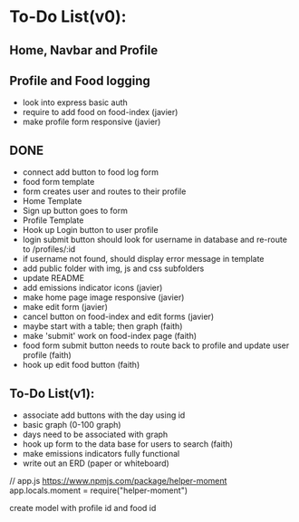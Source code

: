 # **To-Do List(v0):**
## Home, Navbar and Profile

## Profile and Food logging
- look into express basic auth
- require to add food on food-index (javier)
- make profile form responsive (javier)

## DONE
- connect add button to food log form
- food form template
- form creates user and routes to their profile
- Home Template
- Sign up button goes to form
- Profile Template
- Hook up Login button to user profile
- login submit button should look for username in database and re-route to /profiles/:id
- if username not found, should display error message in template
- add public folder with img, js and css subfolders
- update README
- add emissions indicator icons (javier)
- make home page image responsive (javier)
- make edit form (javier)
- cancel button on food-index and edit forms (javier)
- maybe start with a table; then graph (faith)
- make 'submit' work on food-index page (faith)
- food form submit button needs to route back to profile and update user profile (faith)
- hook up edit food button (faith)

## **To-Do List(v1):**
- associate add buttons with the day using id
- basic graph (0-100 graph)
- days need to be associated with graph
- hook up form to the data base for users to search (faith)
- make emissions indicators fully functional
- write out an ERD (paper or whiteboard)


// app.js
https://www.npmjs.com/package/helper-moment
app.locals.moment = require("helper-moment")

create model with profile id and food id

